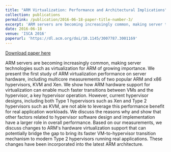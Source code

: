 ```yaml
---
title: "ARM Virtualization: Performance and Architectural Implications"
collection: publications
permalink: /publication/2016-06-18-paper-title-number-3/
excerpt: 'ARM servers are becoming increasingly common, making server technologies such as virtualization for ARM of growing importance. We present the first study of ARM virtualization performance on server hardware, including multicore measurements of two popular ARM and x86 hypervisors, KVM and Xen. We show how ARM hardware support for virtualization can enable much faster transitions between VMs and the hypervisor, a key hypervisor operation. However, current hypervisor designs, including both Type 1 hypervisors such as Xen and Type 2 hypervisors such as KVM, are not able to leverage this performance benefit for real application workloads. We discuss the reasons why and show that other factors related to hypervisor software design and implementation have a larger role in overall performance. Based on our measurements, we discuss changes to ARM&apos;s hardware virtualization support that can potentially bridge the gap to bring its faster VM-to-hypervisor transition mechanism to modern Type 2 hypervisors running real applications. These changes have been incorporated into the latest ARM architecture.'
date: 2016-06-18
venue: 'ISCA 2016'
paperurl: 'https://dl.acm.org/doi/10.1145/3007787.3001169'
---
```


<a href='https://dl.acm.org/doi/10.1145/3007787.3001169'>Download paper here</a>

ARM servers are becoming increasingly common, making server technologies such as virtualization for ARM of growing importance. We present the first study of ARM virtualization performance on server hardware, including multicore measurements of two popular ARM and x86 hypervisors, KVM and Xen. We show how ARM hardware support for virtualization can enable much faster transitions between VMs and the hypervisor, a key hypervisor operation. However, current hypervisor designs, including both Type 1 hypervisors such as Xen and Type 2 hypervisors such as KVM, are not able to leverage this performance benefit for real application workloads. We discuss the reasons why and show that other factors related to hypervisor software design and implementation have a larger role in overall performance. Based on our measurements, we discuss changes to ARM&apos;s hardware virtualization support that can potentially bridge the gap to bring its faster VM-to-hypervisor transition mechanism to modern Type 2 hypervisors running real applications. These changes have been incorporated into the latest ARM architecture.
